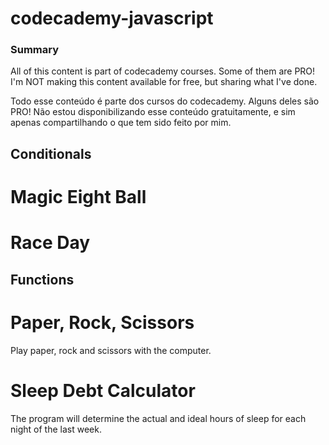 # codecademy-javascript

### Summary 
All of this content is part of codecademy courses. Some of them are PRO! I'm NOT making this content available for free, but sharing what I've done.

Todo esse conteúdo é parte dos cursos do codecademy. Alguns deles são PRO! Não estou disponibilizando esse conteúdo gratuitamente, e sim apenas compartilhando o que tem sido feito por mim.

## Conditionals

# Magic Eight Ball

# Race Day 

## Functions

# Paper, Rock, Scissors

Play paper, rock and scissors with the computer.

# Sleep Debt Calculator

The program will determine the actual and ideal hours of sleep for each night of the last week.